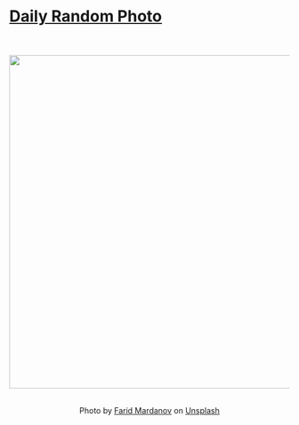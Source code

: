 # [Daily Random Photo](https://www.dailyrandomphoto.com/)

<div align="center">
  <br>
  <br>
  <a href="https://www.dailyrandomphoto.com/p/2024/2024-08-06/"><img src="https://images.unsplash.com/photo-1719451642957-172abf017863?crop=entropy&cs=tinysrgb&fit=max&fm=jpg&ixid=M3w3NzUwOHwwfDF8cmFuZG9tfHx8fHx8fHx8MTcyMjkwNDQ3OHw&ixlib=rb-4.0.3&q=80&w=1080" width="600px"></a>
  <br>
  <br>
  <p class="has-text-grey">Photo by <a href="https://unsplash.com/@vatanperes?utm_source=Daily%20Random%20Photo&amp;utm_medium=referral" target="_blank" rel="noopener noreferrer">Farid Mardanov</a> on <a href="https://unsplash.com/photos/the-sun-is-setting-over-a-body-of-water-MBg06UJSxA4?utm_source=Daily%20Random%20Photo&amp;utm_medium=referral" target="_blank" rel="noopener noreferrer">Unsplash</a></p>
</div>
